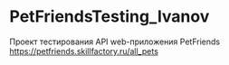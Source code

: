 # PetFriendsTesting_Ivanov
Проект тестирования API web-приложения PetFriends https://petfriends.skillfactory.ru/all_pets 
